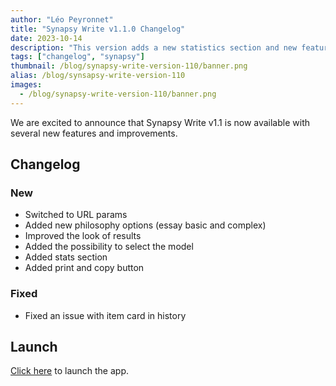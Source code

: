 ```yaml
---
author: "Léo Peyronnet"
title: "Synapsy Write v1.1.0 Changelog"
date: 2023-10-14
description: "This version adds a new statistics section and new features to the view page."
tags: ["changelog", "synapsy"]
thumbnail: /blog/synapsy-write-version-110/banner.png
alias: /blog/synsapsy-write-version-110
images:
  - /blog/synapsy-write-version-110/banner.png
---
```


We are excited to announce that Synapsy Write v1.1 is now available with several new features and improvements.

## Changelog

### New

- Switched to URL params
- Added new philosophy options (essay basic and complex)
- Improved the look of results
- Added the possibility to select the model
- Added stats section
- Added print and copy button

### Fixed

- Fixed an issue with item card in history

## Launch

[Click here](https://write.peyronnet.group) to launch the app.
